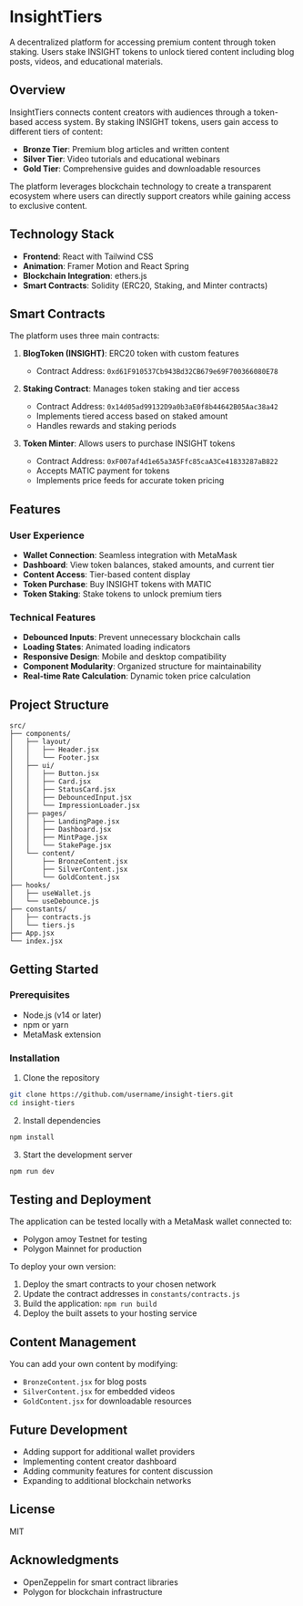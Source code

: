 # InsightTiers

A decentralized platform for accessing premium content through token staking. Users stake INSIGHT tokens to unlock tiered content including blog posts, videos, and educational materials.

## Overview

InsightTiers connects content creators with audiences through a token-based access system. By staking INSIGHT tokens, users gain access to different tiers of content:

- **Bronze Tier**: Premium blog articles and written content
- **Silver Tier**: Video tutorials and educational webinars
- **Gold Tier**: Comprehensive guides and downloadable resources

The platform leverages blockchain technology to create a transparent ecosystem where users can directly support creators while gaining access to exclusive content.

## Technology Stack

- **Frontend**: React with Tailwind CSS
- **Animation**: Framer Motion and React Spring
- **Blockchain Integration**: ethers.js
- **Smart Contracts**: Solidity (ERC20, Staking, and Minter contracts)

## Smart Contracts

The platform uses three main contracts:

1. **BlogToken (INSIGHT)**: ERC20 token with custom features
   - Contract Address: `0xd61F910537Cb943Bd32CB679e69F700366080E78`

2. **Staking Contract**: Manages token staking and tier access
   - Contract Address: `0x14d05ad99132D9a0b3aE0f8b44642B05Aac38a42`
   - Implements tiered access based on staked amount
   - Handles rewards and staking periods

3. **Token Minter**: Allows users to purchase INSIGHT tokens
   - Contract Address: `0xF007af4d1e65a3A5Ffc85caA3Ce41833287aB822`
   - Accepts MATIC payment for tokens
   - Implements price feeds for accurate token pricing

## Features

### User Experience
- **Wallet Connection**: Seamless integration with MetaMask
- **Dashboard**: View token balances, staked amounts, and current tier
- **Content Access**: Tier-based content display
- **Token Purchase**: Buy INSIGHT tokens with MATIC
- **Token Staking**: Stake tokens to unlock premium tiers

### Technical Features
- **Debounced Inputs**: Prevent unnecessary blockchain calls
- **Loading States**: Animated loading indicators
- **Responsive Design**: Mobile and desktop compatibility
- **Component Modularity**: Organized structure for maintainability
- **Real-time Rate Calculation**: Dynamic token price calculation

## Project Structure

```
src/
├── components/
│   ├── layout/
│   │   ├── Header.jsx
│   │   └── Footer.jsx
│   ├── ui/
│   │   ├── Button.jsx
│   │   ├── Card.jsx
│   │   ├── StatusCard.jsx
│   │   ├── DebouncedInput.jsx
│   │   └── ImpressionLoader.jsx
│   ├── pages/
│   │   ├── LandingPage.jsx
│   │   ├── Dashboard.jsx
│   │   ├── MintPage.jsx
│   │   └── StakePage.jsx
│   └── content/
│       ├── BronzeContent.jsx
│       ├── SilverContent.jsx
│       └── GoldContent.jsx
├── hooks/
│   ├── useWallet.js
│   └── useDebounce.js
├── constants/
│   ├── contracts.js
│   └── tiers.js
├── App.jsx
└── index.jsx
```

## Getting Started

### Prerequisites
- Node.js (v14 or later)
- npm or yarn
- MetaMask extension

### Installation

1. Clone the repository
```bash
git clone https://github.com/username/insight-tiers.git
cd insight-tiers
```

2. Install dependencies
```bash
npm install
```

3. Start the development server
```bash
npm run dev
```

## Testing and Deployment

The application can be tested locally with a MetaMask wallet connected to:
- Polygon amoy Testnet for testing
- Polygon Mainnet for production

To deploy your own version:
1. Deploy the smart contracts to your chosen network
2. Update the contract addresses in `constants/contracts.js`
3. Build the application: `npm run build`
4. Deploy the built assets to your hosting service

## Content Management

You can add your own content by modifying:
- `BronzeContent.jsx` for blog posts
- `SilverContent.jsx` for embedded videos
- `GoldContent.jsx` for downloadable resources

## Future Development

- Adding support for additional wallet providers
- Implementing content creator dashboard
- Adding community features for content discussion
- Expanding to additional blockchain networks

## License

MIT

## Acknowledgments

- OpenZeppelin for smart contract libraries
- Polygon for blockchain infrastructure
